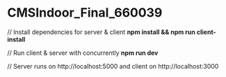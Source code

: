 # CMSIndoor_Final_660039

// Install dependencies for server & client
**npm install && npm run client-install**

// Run client & server with concurrently
**npm run dev**

// Server runs on http://localhost:5000 and client on http://localhost:3000

